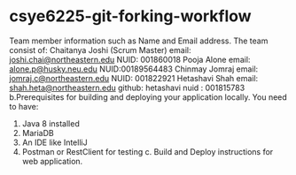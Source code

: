 # csye6225-git-forking-workflow

Team member information such as Name and Email address.
The team consist of:
Chaitanya Joshi (Scrum Master) email: joshi.chai@northeastern.edu NUID: 001860018
Pooja Alone email: alone.p@husky.neu.edu NUID:00189564483
Chinmay Jomraj email: jomraj.c@northeastern.edu NUID: 001822921
Hetashavi Shah email: shah.heta@northeastern.edu github: hetashavi nuid : 001815783
b.Prerequisites for building and deploying your application locally.
You need to have:
1.	Java 8 installed
2.	MariaDB
3.	An IDE like IntelliJ
4.	Postman or RestClient for testing
c.	Build and Deploy instructions for web application.
